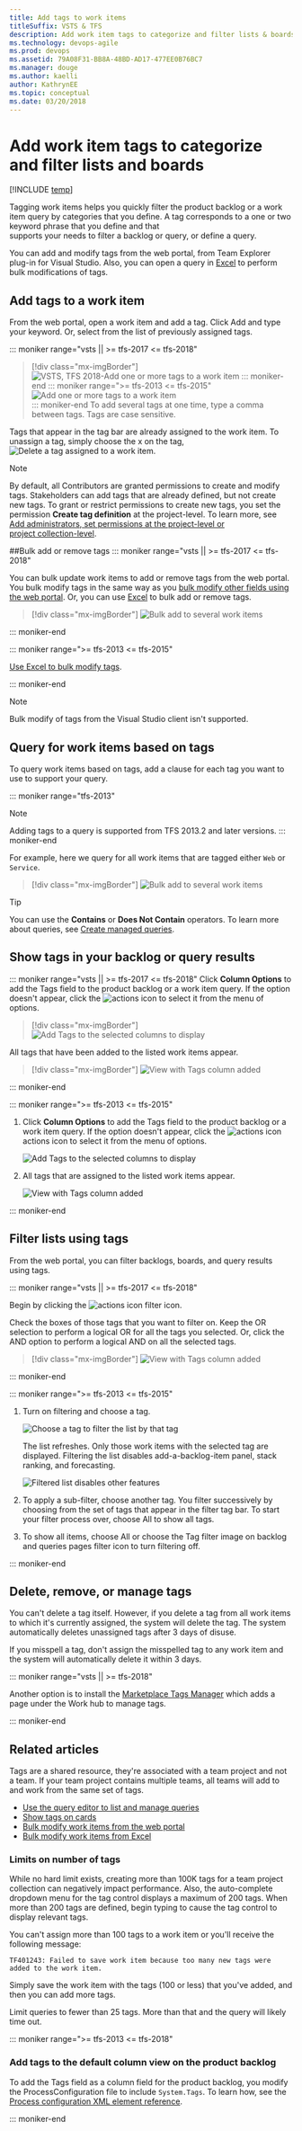 ```yaml
---
title: Add tags to work items 
titleSuffix: VSTS & TFS
description: Add work item tags to categorize and filter lists & boards when working in Visual Studio Team Services & Team Foundation Server 
ms.technology: devops-agile
ms.prod: devops
ms.assetid: 79A08F31-BB8A-48BD-AD17-477EE0B76BC7
ms.manager: douge
ms.author: kaelliauthor: KathrynEE
ms.topic: conceptual
ms.date: 03/20/2018
---
```


# Add work item tags to categorize and filter lists and boards  
 
[!INCLUDE [temp](../_shared/version-vsts-tfs-all-versions.md)]


Tagging work items helps you quickly filter the product backlog or a work 
item query by categories that you define. 
A tag corresponds to a one or two keyword phrase that you define and that  
supports your needs to filter a backlog or query, or define a query. 

You can add and modify tags from the web portal, from Team Explorer plug-in for Visual Studio. Also, you can open a query in [Excel](../backlogs/office/bulk-add-modify-work-items-excel.md) to perform bulk modifications of tags.  


<a id="assign"></a>
## Add tags to a work item

From the web portal, open a work item and add a tag. Click Add and type your keyword. Or, select from the list of previously assigned tags.  

::: moniker range="vsts || >= tfs-2017 <= tfs-2018"

> [!div class="mx-imgBorder"]
> ![VSTS, TFS 2018-Add one or more tags to a work item](_img/add-tags/add-tag-vsts.png)
::: moniker-end
::: moniker range=">= tfs-2013 <= tfs-2015"
![Add one or more tags to a work item](_img/add-tags-to-work-items-vso-tfs.png)  
::: moniker-end
To add several tags at one time, type a comma between tags. Tags are case sensitive.  

Tags that appear in the tag bar are already assigned to the work item. To unassign a tag, simply choose the x on the tag,![Delete a tag assigned to a work item](_img/add-tags/unassign-a-tag.png).   


> [!NOTE]   
> By default, all Contributors are granted permissions to create and modify 
> tags. Stakeholders can add tags that are already defined, but not create 
> new tags. To grant or restrict permissions to create new tags, you set 
> the permission **Create tag definition** at the project-level. To learn
> more, see [Add administrators, set permissions at the project-level or  
> project collection-level](../../security/set-project-collection-level-permissions.md).
	


<a id="bulk-modify"></a>
##Bulk add or remove tags 
::: moniker range="vsts || >= tfs-2017 <= tfs-2018"

You can bulk update work items to add or remove tags from the web portal.
You bulk modify tags in the same way as you [bulk modify other fields using the web portal](../backlogs/bulk-modify-work-items.md#tags). Or, you can use [Excel](../backlogs/office/bulk-add-modify-work-items-excel.md) to bulk add or remove tags.   

> [!div class="mx-imgBorder"]
> ![Bulk add to several work items](_img/add-tags/bulk-add-tags.png) 

<!---
> [!NOTE]    
><b>Feature availability: </b>The bulk modify tags feature from the web portal is available from VSTS and TFS 2017 or later versions.

![Edit work items - Add tags](_img/tags-bulk-add.png)  
-->
::: moniker-end

::: moniker range=">= tfs-2013 <= tfs-2015"

[Use Excel to bulk modify tags](../backlogs/office/bulk-add-modify-work-items-excel.md).

::: moniker-end

> [!NOTE]   
> Bulk modify of tags from the Visual Studio client isn't supported. 


<a id="query"></a>
## Query for work items based on tags  

<!---
> [!NOTE]    
><b>Feature availability: </b>To add tags to a query clause, you must work from VSTS and TFS 2013.2 or later versions.  
-->


To query work items based on tags, add a clause for each tag you want to use to support your query.  

::: moniker range="tfs-2013"
> [!Note]    
> Adding tags to a query is supported from TFS 2013.2 and later versions.
::: moniker-end

For example, here we query for all work items that are tagged either ```Web``` or ```Service```. 

> [!div class="mx-imgBorder"]
> ![Bulk add to several work items](_img/add-tags/query-tags-add-or.png) 

> [!TIP]    
> You can use the **Contains** or **Does Not Contain** operators. To learn more about queries, see [Create managed queries](using-queries.md). 


<a id="show-tags"></a>
## Show tags in your backlog or query results

::: moniker range="vsts || >= tfs-2017 <= tfs-2018"
Click **Column Options** to add the Tags field to the product backlog or a work item query. If the option doesn't appear, click the ![actions icon](../_img/icons/actions-icon.png) to select it from the menu of options.    

> [!div class="mx-imgBorder"]
> ![Add Tags to the selected columns to display](_img/add-tags/column-options-add-tags-field.png)

All tags that have been added to the listed work items appear.

> [!div class="mx-imgBorder"]
> ![View with Tags column added](_img/add-tags/backlog-with-tags.png) 
 
::: moniker-end
  

::: moniker range=">= tfs-2013 <= tfs-2015"

1. Click **Column Options** to add the Tags field to the product backlog or a work item query. If the option doesn't appear, click the ![actions icon](../_img/icons/actions-icon.png) actions icon to select it from the menu of options.    

	![Add Tags to the selected columns to display](_img/add-tags-to-query-results.png)

2. All tags that are assigned to the listed work items appear.

	![View with Tags column added](_img/query-results-with-tags-listed.png) 
 
::: moniker-end

<a id="filter"></a>
## Filter lists using tags  
From the web portal, you can filter backlogs, boards, and query results using tags. 
 
::: moniker range="vsts || >= tfs-2017 <= tfs-2018"

Begin by clicking the ![actions icon](../_img/icons/filter-icon.png) filter icon. 

Check the boxes of those tags that you want to filter on. Keep the OR selection to perform a logical OR for all the tags you selected. Or, click the AND option to perform a logical AND on all the selected tags. 

> [!div class="mx-imgBorder"]
> ![View with Tags column added](_img/add-tags/filter-backlog-tags.png) 


::: moniker-end

::: moniker range=">= tfs-2013 <= tfs-2015"

1. Turn on filtering and choose a tag.  

	![Choose a tag to filter the list by that tag](_img/filter-a-list-using-tags.png)  

	The list refreshes. Only those work items with the selected tag are displayed. Filtering the list disables add-a-backlog-item panel, stack ranking, and forecasting.  

	![Filtered list disables other features](_img/filtered-list-based-on-tags.png)  

2. To apply a sub-filter, choose another tag. You filter successively by choosing from the set of tags that appear in the filter tag bar. To start your filter process over, choose All to show all tags.  

3. To show all items, choose All or choose the Tag filter image on backlog and queries pages filter icon to turn filtering off.   

::: moniker-end

## Delete, remove, or manage tags 

You can't delete a tag itself. However, if you delete a tag from all work items to which it's currently assigned, the system will delete the tag. The system automatically deletes unassigned tags after 3 days of disuse.  

If you misspell a tag, don't assign the misspelled tag to any work item and the system will automatically delete it within 3 days.  

::: moniker range="vsts || >= tfs-2018"  

Another option is to install the [Marketplace Tags Manager](https://marketplace.visualstudio.com/items?itemName=YodLabs.TagsManager2) which adds a page under the Work hub to manage tags. 

::: moniker-end

## Related articles

Tags are a shared resource, they're associated with a team project and not a team. If your team project contains multiple teams, all teams will add to and work from the same set of tags. 
- [Use the query editor to list and manage queries](using-queries.md) 
- [Show tags on cards](../customize/customize-cards.md)
- [Bulk modify work items from the web portal](../backlogs/bulk-modify-work-items.md)  
- [Bulk modify work items from Excel](../backlogs/office/bulk-add-modify-work-items-excel.md)  

<!---
### Filter backlogs or boards using tags  

If you've added tags to your backlog or board items, you can filter your backlog list using the ![tag filter icon](../_img/icons/tag_filter_icon.png) tag filter.   

To filter the Kanban board using tags, make sure that you first [customize cards to Show tags](../customize/customize-cards.md).  

> [!NOTE]    
><b>Feature availability: </b>This feature is currently supported only on the Kanban board from VSTS or the web portal for TFS 2015 Update 1 or later version. 

To learn more about filtering, see [Filter your backlog or board](../backlogs/filter-backlogs.md).  

-->

### Limits on number of tags
While no hard limit exists, creating more than 100K tags for a team project collection can negatively impact performance. Also, the auto-complete dropdown menu for the tag control displays a maximum of 200 tags. When more than 200 tags are defined, begin typing to cause the tag control to display relevant tags.  

You can't assign more than 100 tags to a work item or you'll receive the following message:  

	TF401243: Failed to save work item because too many new tags were added to the work item.

Simply save the work item with the tags (100 or less) that you've added, and then you can add more tags. 

Limit queries to fewer than 25 tags. More than that and the query will likely time out.  


::: moniker range=">= tfs-2013 <= tfs-2018"

### Add tags to the default column view on the product backlog 

To add the Tags field as a column field for the product backlog, you modify the ProcessConfiguration file to include ```System.Tags```.  To learn how, see the [Process configuration XML element reference](../customize/reference/process-configuration-xml-element.md).

::: moniker-end

<!---
### Add or modify tags using an API 

You can use ```WorkItem.Fields``` or Work Item Field Explorer, provided with the Process Editor, to determine if the Tags field is editable (IsEditable). To acquire the Process Editor: 
* For TFS 2017 and later versions, [install the TFS Process Template editor from the Visual Studio Marketplace](https://marketplace.visualstudio.com/items?* For TFS 2015 and earlier versions, install [TFS Power Tools](https://marketplace.visualstudio.com/items?itemName=TFSPowerToolsTeam.MicrosoftVisualStudioTeamFoundationServer2015Power). 
-->